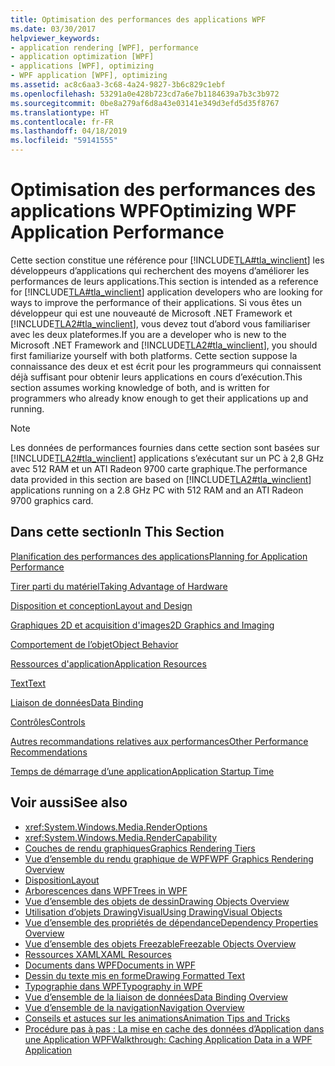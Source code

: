 ```yaml
---
title: Optimisation des performances des applications WPF
ms.date: 03/30/2017
helpviewer_keywords:
- application rendering [WPF], performance
- application optimization [WPF]
- applications [WPF], optimizing
- WPF application [WPF], optimizing
ms.assetid: ac8c6aa3-3c68-4a24-9827-3b6c829c1ebf
ms.openlocfilehash: 53291a0e428b723cd7a6e7b1184639a7b3c3b972
ms.sourcegitcommit: 0be8a279af6d8a43e03141e349d3efd5d35f8767
ms.translationtype: HT
ms.contentlocale: fr-FR
ms.lasthandoff: 04/18/2019
ms.locfileid: "59141555"
---
```

# <a name="optimizing-wpf-application-performance"></a><span data-ttu-id="f61bc-102">Optimisation des performances des applications WPF</span><span class="sxs-lookup"><span data-stu-id="f61bc-102">Optimizing WPF Application Performance</span></span>
<span data-ttu-id="f61bc-103">Cette section constitue une référence pour [!INCLUDE[TLA#tla_winclient](../../../../includes/tlasharptla-winclient-md.md)] les développeurs d’applications qui recherchent des moyens d’améliorer les performances de leurs applications.</span><span class="sxs-lookup"><span data-stu-id="f61bc-103">This section is intended as a reference for [!INCLUDE[TLA#tla_winclient](../../../../includes/tlasharptla-winclient-md.md)] application developers who are looking for ways to improve the performance of their applications.</span></span> <span data-ttu-id="f61bc-104">Si vous êtes un développeur qui est une nouveauté de Microsoft .NET Framework et [!INCLUDE[TLA2#tla_winclient](../../../../includes/tla2sharptla-winclient-md.md)], vous devez tout d’abord vous familiariser avec les deux plateformes.</span><span class="sxs-lookup"><span data-stu-id="f61bc-104">If you are a developer who is new to the Microsoft .NET Framework and [!INCLUDE[TLA2#tla_winclient](../../../../includes/tla2sharptla-winclient-md.md)], you should first familiarize yourself with both platforms.</span></span> <span data-ttu-id="f61bc-105">Cette section suppose la connaissance des deux et est écrit pour les programmeurs qui connaissent déjà suffisant pour obtenir leurs applications en cours d’exécution.</span><span class="sxs-lookup"><span data-stu-id="f61bc-105">This section assumes working knowledge of both, and is written for programmers who already know enough to get their applications up and running.</span></span>  
  
> [!NOTE]
>  <span data-ttu-id="f61bc-106">Les données de performances fournies dans cette section sont basées sur [!INCLUDE[TLA2#tla_winclient](../../../../includes/tla2sharptla-winclient-md.md)] applications s’exécutant sur un PC à 2,8 GHz avec 512 RAM et un ATI Radeon 9700 carte graphique.</span><span class="sxs-lookup"><span data-stu-id="f61bc-106">The performance data provided in this section are based on [!INCLUDE[TLA2#tla_winclient](../../../../includes/tla2sharptla-winclient-md.md)] applications running on a 2.8 GHz PC with 512 RAM and an ATI Radeon 9700 graphics card.</span></span>  
  
## <a name="in-this-section"></a><span data-ttu-id="f61bc-107">Dans cette section</span><span class="sxs-lookup"><span data-stu-id="f61bc-107">In This Section</span></span>  
 [<span data-ttu-id="f61bc-108">Planification des performances des applications</span><span class="sxs-lookup"><span data-stu-id="f61bc-108">Planning for Application Performance</span></span>](planning-for-application-performance.md)  
  
 [<span data-ttu-id="f61bc-109">Tirer parti du matériel</span><span class="sxs-lookup"><span data-stu-id="f61bc-109">Taking Advantage of Hardware</span></span>](optimizing-performance-taking-advantage-of-hardware.md)  
  
 [<span data-ttu-id="f61bc-110">Disposition et conception</span><span class="sxs-lookup"><span data-stu-id="f61bc-110">Layout and Design</span></span>](optimizing-performance-layout-and-design.md)  
  
 [<span data-ttu-id="f61bc-111">Graphiques 2D et acquisition d'images</span><span class="sxs-lookup"><span data-stu-id="f61bc-111">2D Graphics and Imaging</span></span>](optimizing-performance-2d-graphics-and-imaging.md)  
  
 [<span data-ttu-id="f61bc-112">Comportement de l’objet</span><span class="sxs-lookup"><span data-stu-id="f61bc-112">Object Behavior</span></span>](optimizing-performance-object-behavior.md)  
  
 [<span data-ttu-id="f61bc-113">Ressources d'application</span><span class="sxs-lookup"><span data-stu-id="f61bc-113">Application Resources</span></span>](optimizing-performance-application-resources.md)  
  
 [<span data-ttu-id="f61bc-114">Text</span><span class="sxs-lookup"><span data-stu-id="f61bc-114">Text</span></span>](optimizing-performance-text.md)  
  
 [<span data-ttu-id="f61bc-115">Liaison de données</span><span class="sxs-lookup"><span data-stu-id="f61bc-115">Data Binding</span></span>](optimizing-performance-data-binding.md)  
  
 [<span data-ttu-id="f61bc-116">Contrôles</span><span class="sxs-lookup"><span data-stu-id="f61bc-116">Controls</span></span>](optimizing-performance-controls.md)  
  
 [<span data-ttu-id="f61bc-117">Autres recommandations relatives aux performances</span><span class="sxs-lookup"><span data-stu-id="f61bc-117">Other Performance Recommendations</span></span>](optimizing-performance-other-recommendations.md)  
  
 [<span data-ttu-id="f61bc-118">Temps de démarrage d’une application</span><span class="sxs-lookup"><span data-stu-id="f61bc-118">Application Startup Time</span></span>](application-startup-time.md)  
  
## <a name="see-also"></a><span data-ttu-id="f61bc-119">Voir aussi</span><span class="sxs-lookup"><span data-stu-id="f61bc-119">See also</span></span>

- <xref:System.Windows.Media.RenderOptions>
- <xref:System.Windows.Media.RenderCapability>
- [<span data-ttu-id="f61bc-120">Couches de rendu graphiques</span><span class="sxs-lookup"><span data-stu-id="f61bc-120">Graphics Rendering Tiers</span></span>](graphics-rendering-tiers.md)
- [<span data-ttu-id="f61bc-121">Vue d’ensemble du rendu graphique de WPF</span><span class="sxs-lookup"><span data-stu-id="f61bc-121">WPF Graphics Rendering Overview</span></span>](../graphics-multimedia/wpf-graphics-rendering-overview.md)
- [<span data-ttu-id="f61bc-122">Disposition</span><span class="sxs-lookup"><span data-stu-id="f61bc-122">Layout</span></span>](layout.md)
- [<span data-ttu-id="f61bc-123">Arborescences dans WPF</span><span class="sxs-lookup"><span data-stu-id="f61bc-123">Trees in WPF</span></span>](trees-in-wpf.md)
- [<span data-ttu-id="f61bc-124">Vue d’ensemble des objets de dessin</span><span class="sxs-lookup"><span data-stu-id="f61bc-124">Drawing Objects Overview</span></span>](../graphics-multimedia/drawing-objects-overview.md)
- [<span data-ttu-id="f61bc-125">Utilisation d’objets DrawingVisual</span><span class="sxs-lookup"><span data-stu-id="f61bc-125">Using DrawingVisual Objects</span></span>](../graphics-multimedia/using-drawingvisual-objects.md)
- [<span data-ttu-id="f61bc-126">Vue d’ensemble des propriétés de dépendance</span><span class="sxs-lookup"><span data-stu-id="f61bc-126">Dependency Properties Overview</span></span>](dependency-properties-overview.md)
- [<span data-ttu-id="f61bc-127">Vue d’ensemble des objets Freezable</span><span class="sxs-lookup"><span data-stu-id="f61bc-127">Freezable Objects Overview</span></span>](freezable-objects-overview.md)
- [<span data-ttu-id="f61bc-128">Ressources XAML</span><span class="sxs-lookup"><span data-stu-id="f61bc-128">XAML Resources</span></span>](xaml-resources.md)
- [<span data-ttu-id="f61bc-129">Documents dans WPF</span><span class="sxs-lookup"><span data-stu-id="f61bc-129">Documents in WPF</span></span>](documents-in-wpf.md)
- [<span data-ttu-id="f61bc-130">Dessin du texte mis en forme</span><span class="sxs-lookup"><span data-stu-id="f61bc-130">Drawing Formatted Text</span></span>](drawing-formatted-text.md)
- [<span data-ttu-id="f61bc-131">Typographie dans WPF</span><span class="sxs-lookup"><span data-stu-id="f61bc-131">Typography in WPF</span></span>](typography-in-wpf.md)
- [<span data-ttu-id="f61bc-132">Vue d’ensemble de la liaison de données</span><span class="sxs-lookup"><span data-stu-id="f61bc-132">Data Binding Overview</span></span>](../data/data-binding-overview.md)
- [<span data-ttu-id="f61bc-133">Vue d’ensemble de la navigation</span><span class="sxs-lookup"><span data-stu-id="f61bc-133">Navigation Overview</span></span>](../app-development/navigation-overview.md)
- [<span data-ttu-id="f61bc-134">Conseils et astuces sur les animations</span><span class="sxs-lookup"><span data-stu-id="f61bc-134">Animation Tips and Tricks</span></span>](../graphics-multimedia/animation-tips-and-tricks.md)
- [<span data-ttu-id="f61bc-135">Procédure pas à pas : La mise en cache des données d’Application dans une Application WPF</span><span class="sxs-lookup"><span data-stu-id="f61bc-135">Walkthrough: Caching Application Data in a WPF Application</span></span>](walkthrough-caching-application-data-in-a-wpf-application.md)
